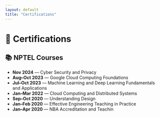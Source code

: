 ```yaml
---
layout: default
title: "Certifications"
---
```


# 🏅 Certifications

## 📚 NPTEL Courses
- **Nov 2024** — Cyber Security and Privacy  
- **Aug–Oct 2023** — Google Cloud Computing Foundations  
- **Jul–Oct 2023** — Machine Learning and Deep Learning Fundamentals and Applications  
- **Jan–Mar 2022** — Cloud Computing and Distributed Systems  
- **Sep–Oct 2020** — Understanding Design  
- **Jan–Feb 2020** — Effective Engineering Teaching in Practice  
- **Jan–Apr 2020** — NBA Accreditation and Teachin
